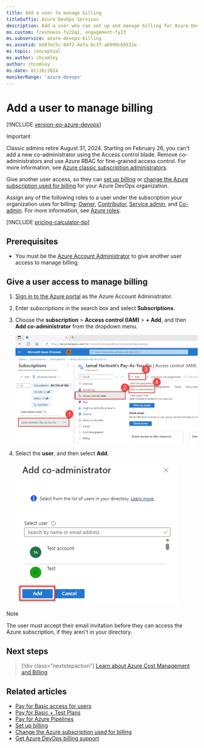```yaml
---
title: Add a user to manage billing
titleSuffix: Azure DevOps Services
description: Add a user who can set up and manage billing for Azure DevOps.
ms.custom: freshness-fy22q1, engagement-fy23
ms.subservice: azure-devops-billing
ms.assetid: bd87ec5c-84f2-4efa-bc37-a6999cb9532e
ms.topic: conceptual
ms.author: chcomley
author: chcomley
ms.date: 02/26/2024
monikerRange: 'azure-devops'
---
```


# Add a user to manage billing

[!INCLUDE [version-eq-azure-devops](../../includes/version-eq-azure-devops.md)]

> [!IMPORTANT]
> Classic admins retire August 31, 2024. Starting on February 26, you can't add a new co-administrator using the Access control blade. Remove co-administrators and use Azure RBAC for fine-grained access control. For more information, see [Azure classic subscription administrators](/azure/role-based-access-control/classic-administrators).

Give another user access, so they can [set up billing](set-up-billing-for-your-organization-vs.md) or [change the Azure subscription used for billing](change-azure-subscription.md) for your Azure DevOps organization. 

Assign any of the following roles to a user under the subscription your organization uses for billing: [Owner](/azure/role-based-access-control/built-in-roles#owner), [Contributor](/azure/role-based-access-control/built-in-roles#contributor), [Service admin](/azure/billing/billing-add-change-azure-subscription-administrator), and [Co-admin](/azure/billing/billing-add-change-azure-subscription-administrator). For more information, see [Azure roles](/azure/role-based-access-control/rbac-and-directory-admin-roles).

[!INCLUDE [pricing-calculator-tip](../../includes/pricing-calculator-tip.md)]

## Prerequisites

- You must be the [Azure Account Administrator](/azure/cost-management-billing/manage/add-change-subscription-administrator) to give another user access to manage billing.

## Give a user access to manage billing

1. [Sign in to the Azure portal](https://portal.azure.com/) as the Azure Account Administrator.

2. Enter *subscriptions* in the search box and select **Subscriptions**. 
3. Choose the **subscription** > **Access control (IAM)** > **+ Add**, and then **Add co-administrator** from the dropdown menu.

   ![Screenshot of sequence of buttons to add co-administrator.](media/add-backup-billing-manager/add-co-administrator-to-subscription.png)

4. Select the **user**, and then select **Add**.

   ![Screenshot of Add co-administrator pop-out pane.](media/add-backup-billing-manager/select-user-add.png)

> [!NOTE]
> The user must accept their email invitation before they can access the Azure subscription, if they aren't in your directory.

## Next steps

> [!div class="nextstepaction"]
> [Learn about Azure Cost Management and Billing](/azure/cost-management-billing/cost-management-billing-overview)

## Related articles

* [Pay for Basic access for users](buy-basic-access-add-users.md)
* [Pay for Basic + Test Plans](buy-basic-access-add-users.md)
* [Pay for Azure Pipelines](../../pipelines/licensing/concurrent-jobs.md#how-much-do-parallel-jobs-cost)
* [Set up billing](set-up-billing-for-your-organization-vs.md)
* [Change the Azure subscription used for billing](change-azure-subscription.md)
* [Get Azure DevOps billing support](https://azure.microsoft.com/support/devops/)
